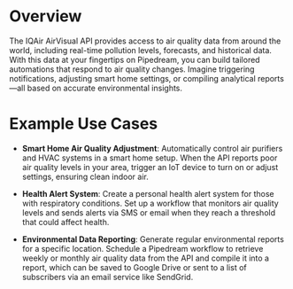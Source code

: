 # Overview

The IQAir AirVisual API provides access to air quality data from around the world, including real-time pollution levels, forecasts, and historical data. With this data at your fingertips on Pipedream, you can build tailored automations that respond to air quality changes. Imagine triggering notifications, adjusting smart home settings, or compiling analytical reports—all based on accurate environmental insights.

# Example Use Cases

- **Smart Home Air Quality Adjustment**: Automatically control air purifiers and HVAC systems in a smart home setup. When the API reports poor air quality levels in your area, trigger an IoT device to turn on or adjust settings, ensuring clean indoor air.

- **Health Alert System**: Create a personal health alert system for those with respiratory conditions. Set up a workflow that monitors air quality levels and sends alerts via SMS or email when they reach a threshold that could affect health.

- **Environmental Data Reporting**: Generate regular environmental reports for a specific location. Schedule a Pipedream workflow to retrieve weekly or monthly air quality data from the API and compile it into a report, which can be saved to Google Drive or sent to a list of subscribers via an email service like SendGrid.
